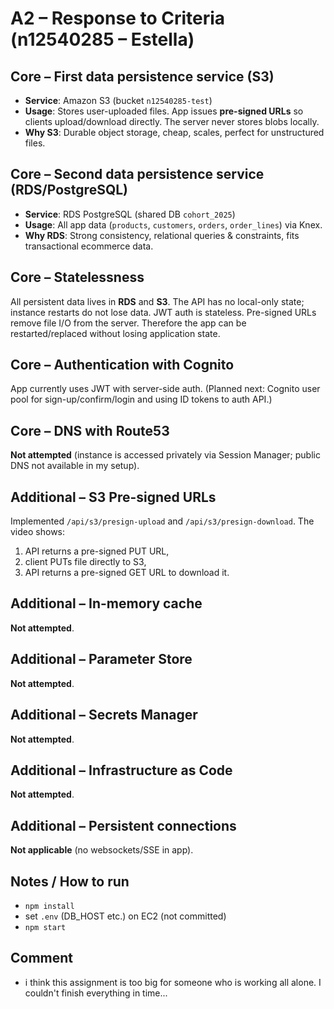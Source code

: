 # A2 – Response to Criteria (n12540285 – Estella)

## Core – First data persistence service (S3)
- **Service**: Amazon S3 (bucket `n12540285-test`)
- **Usage**: Stores user-uploaded files. App issues **pre-signed URLs** so clients upload/download directly. The server never stores blobs locally.
- **Why S3**: Durable object storage, cheap, scales, perfect for unstructured files.

## Core – Second data persistence service (RDS/PostgreSQL)
- **Service**: RDS PostgreSQL (shared DB `cohort_2025`)
- **Usage**: All app data (`products`, `customers`, `orders`, `order_lines`) via Knex.
- **Why RDS**: Strong consistency, relational queries & constraints, fits transactional ecommerce data.

## Core – Statelessness
All persistent data lives in **RDS** and **S3**. The API has no local-only state; instance restarts do not lose data. JWT auth is stateless. Pre-signed URLs remove file I/O from the server. Therefore the app can be restarted/replaced without losing application state.

## Core – Authentication with Cognito
App currently uses JWT with server-side auth. (Planned next: Cognito user pool for sign-up/confirm/login and using ID tokens to auth API.)

## Core – DNS with Route53
**Not attempted** (instance is accessed privately via Session Manager; public DNS not available in my setup).

## Additional – S3 Pre-signed URLs
Implemented `/api/s3/presign-upload` and `/api/s3/presign-download`. The video shows:
1) API returns a pre-signed PUT URL,
2) client PUTs file directly to S3,
3) API returns a pre-signed GET URL to download it.

## Additional – In-memory cache
**Not attempted**.

## Additional – Parameter Store
**Not attempted**.

## Additional – Secrets Manager
**Not attempted**.

## Additional – Infrastructure as Code
**Not attempted**.

## Additional – Persistent connections
**Not applicable** (no websockets/SSE in app).

## Notes / How to run
- `npm install`
- set `.env` (DB_HOST etc.) on EC2 (not committed)
- `npm start`

## Comment
- i think this assignment is too big for someone who is working all alone. I couldn't finish everything in time...
